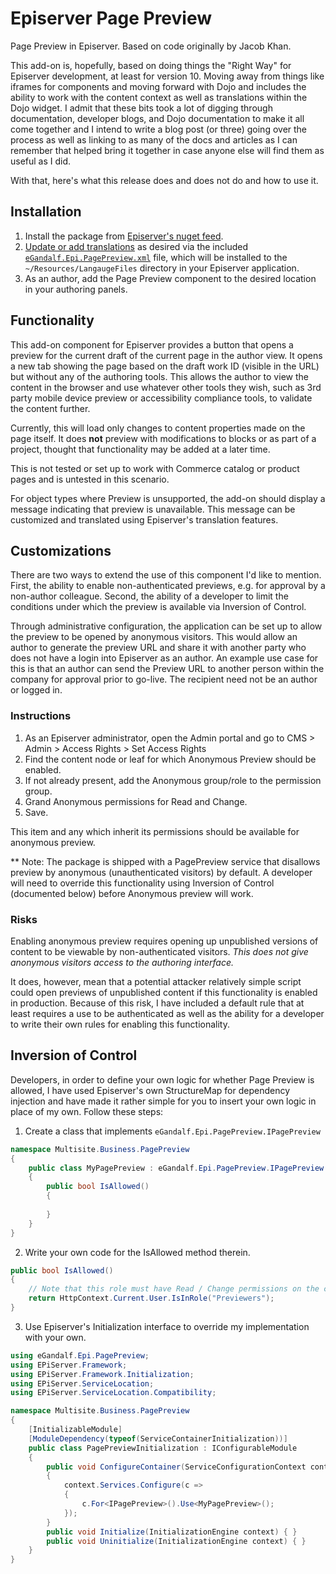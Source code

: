 # Episerver Page Preview
Page Preview in Episerver. Based on code originally by Jacob Khan.

This add-on is, hopefully, based on doing things the "Right Way" for Episerver development, at least for version 10. Moving away from things like iframes for components and moving forward with Dojo and includes the ability to work with the content context as well as translations within the Dojo widget. I admit that these bits took a lot of digging through documentation, developer blogs, and Dojo documentation to make it all come together and I intend to write a blog post (or three) going over the process as well as linking to as many of the docs and articles as I can remember that helped bring it together in case anyone else will find them as useful as I did.

With that, here's what this release does and does not do and how to use it.

## Installation

1. Install the package from [Episerver's nuget feed](http://nuget.episerver.com/). 
2. [Update or add translations](http://world.episerver.com/documentation/developer-guides/CMS/globalization/localizing-the-user-interface/) as desired via the included [`eGandalf.Epi.PagePreview.xml`](https://github.com/egandalf/eGandalf.Epi.PagePreview/blob/master/eGandalf.Epi.PagePreview/Resources/eGandalf.Epi.PagePreview.xml) file, which will be installed to the `~/Resources/LangaugeFiles` directory in your Episerver application.
3. As an author, add the Page Preview component to the desired location in your authoring panels.

## Functionality

This add-on component for Episerver provides a button that opens a preview for the current draft of the current page in the author view. It opens a new tab showing the page based on the draft work ID (visible in the URL) but without any of the authoring tools. This allows the author to view the content in the browser and use whatever other tools they wish, such as 3rd party mobile device preview or accessibility compliance tools, to validate the content further.

Currently, this will load only changes to content properties made on the page itself. It does **not** preview with modifications to blocks or as part of a project, thought that functionality may be added at a later time.

This is not tested or set up to work with Commerce catalog or product pages and is untested in this scenario.

For object types where Preview is unsupported, the add-on should display a message indicating that preview is unavailable. This message can be customized and translated using Episerver's translation features.

## Customizations

There are two ways to extend the use of this component I'd like to mention. First, the ability to enable non-authenticated previews, e.g. for approval by a non-author colleague. Second, the ability of a developer to limit the conditions under which the preview is available via Inversion of Control.

Through administrative configuration, the application can be set up to allow the preview to be opened by anonymous visitors. This would allow an author to generate the preview URL and share it with another party who does not have a login into Episerver as an author. An example use case for this is that an author can send the Preview URL to another person within the company for approval prior to go-live. The recipient need not be an author or logged in.

### Instructions

1. As an Episerver administrator, open the Admin portal and go to CMS > Admin > Access Rights > Set Access Rights
2. Find the content node or leaf for which Anonymous Preview should be enabled.
3. If not already present, add the Anonymous group/role to the permission group.
4. Grand Anonymous permissions for Read and Change.
5. Save.

This item and any which inherit its permissions should be available for anonymous preview.

** Note: The package is shipped with a PagePreview service that disallows preview by anonymous (unauthenticated visitors) by default. A developer will need to override this functionality using Inversion of Control (documented below) before Anonymous preview will work.

### Risks

Enabling anonymous preview requires opening up unpublished versions of content to be viewable by non-authenticated visitors. *This does not give anonymous visitors access to the authoring interface.*

It does, however, mean that a potential attacker relatively simple script could open previews of unpublished content if this functionality is enabled in production. Because of this risk, I have included a default rule that at least requires a use to be authenticated as well as the ability for a developer to write their own rules for enabling this functionality.

## Inversion of Control

Developers, in order to define your own logic for whether Page Preview is allowed, I have used Episerver's own StructureMap for dependency injection and have made it rather simple for you to insert your own logic in place of my own. Follow these steps:

1. Create a class that implements `eGandalf.Epi.PagePreview.IPagePreview`

```C#
namespace Multisite.Business.PagePreview
{
    public class MyPagePreview : eGandalf.Epi.PagePreview.IPagePreview
    {
        public bool IsAllowed()
        {
            
        }
    }
}
```
2. Write your own code for the IsAllowed method therein.
```C#
public bool IsAllowed()
{
    // Note that this role must have Read / Change permissions on the content to be previewed.
    return HttpContext.Current.User.IsInRole("Previewers");
}
```
3. Use Episerver's Initialization interface to override my implementation with your own.
```C#
using eGandalf.Epi.PagePreview;
using EPiServer.Framework;
using EPiServer.Framework.Initialization;
using EPiServer.ServiceLocation;
using EPiServer.ServiceLocation.Compatibility;

namespace Multisite.Business.PagePreview
{
    [InitializableModule]
    [ModuleDependency(typeof(ServiceContainerInitialization))]
    public class PagePreviewInitialization : IConfigurableModule
    {
        public void ConfigureContainer(ServiceConfigurationContext context)
        {
            context.Services.Configure(c =>
            {
                c.For<IPagePreview>().Use<MyPagePreview>();
            });
        }
        public void Initialize(InitializationEngine context) { }
        public void Uninitialize(InitializationEngine context) { }
    }
}
```

